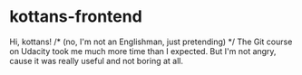 # kottans-frontend
Hi, kottans! /* (no, I'm not an Englishman, just pretending) */ The Git course on Udacity took me much more time than I expected. But I'm not angry, cause it was really useful and not boring at all.  
